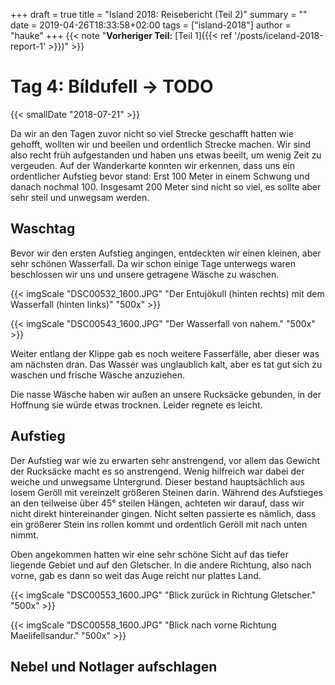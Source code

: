 +++
draft = true
title = "Island 2018: Reisebericht (Teil 2)"
summary = ""
date = 2019-04-26T18:33:58+02:00
tags = ["island-2018"]
author = "hauke"
+++
{{< note "**Vorheriger Teil:** [Teil 1]({{< ref '/posts/iceland-2018-report-1' >}})" >}}

# Tag 4: Bíldufell → TODO
{{< smallDate "2018-07-21" >}}

Da wir an den Tagen zuvor nicht so viel Strecke geschafft hatten wie gehofft, wollten wir und beeilen und ordentlich Strecke machen.
Wir sind also recht früh aufgestanden und haben uns etwas beeilt, um wenig Zeit zu vergeuden.
Auf der Wanderkarte konnten wir erkennen, dass uns ein ordentlicher Aufstieg bevor stand:
Erst 100 Meter in einem Schwung und danach nochmal 100.
Insgesamt 200 Meter sind nicht so viel, es sollte aber sehr steil und unwegsam werden.

## Waschtag
Bevor wir den ersten Aufstieg angingen, entdeckten wir einen kleinen, aber sehr schönen Wasserfall.
Da wir schon einige Tage unterwegs waren beschlossen wir uns und unsere getragene Wäsche zu waschen.

{{< imgScale "DSC00532_1600.JPG" "Der Entujökull (hinten rechts) mit dem Wasserfall (hinten links)" "500x" >}}

{{< imgScale "DSC00543_1600.JPG" "Der Wasserfall von nahem." "500x" >}}

Weiter entlang der Klippe gab es noch weitere Fasserfälle, aber dieser was am nächsten dran.
Das Wasser was unglaublich kalt, aber es tat gut sich zu waschen und frische Wäsche anzuziehen.

Die nasse Wäsche haben wir außen an unsere Rucksäcke gebunden, in der Hoffnung sie würde etwas trocknen.
Leider regnete es leicht.

## Aufstieg
Der Aufstieg war wie zu erwarten sehr anstrengend, vor allem das Gewicht der Rucksäcke macht es so anstrengend.
Wenig hilfreich war dabei der weiche und unwegsame Untergrund.
Dieser bestand hauptsächlich aus losem Geröll mit vereinzelt größeren Steinen darin.
Während des Aufstieges an den teilweise über 45° steilen Hängen, achteten wir darauf, dass wir nicht direkt hintereinander gingen.
Nicht selten passierte es nämlich, dass ein größerer Stein ins rollen kommt und ordentlich Geröll mit nach unten nimmt.

Oben angekommen hatten wir eine sehr schöne Sicht auf das tiefer liegende Gebiet und auf den Gletscher.
In die andere Richtung, also nach vorne, gab es dann so weit das Auge reicht nur plattes Land.

{{< imgScale "DSC00553_1600.JPG" "Blick zurück in Richtung Gletscher." "500x" >}}

{{< imgScale "DSC00558_1600.JPG" "Blick nach vorne Richtung Maelifellsandur." "500x" >}}

## Nebel und Notlager aufschlagen
